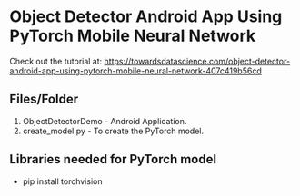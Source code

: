 # Object Detector Android App Using PyTorch Mobile Neural Network

Check out the tutorial at: https://towardsdatascience.com/object-detector-android-app-using-pytorch-mobile-neural-network-407c419b56cd



## Files/Folder
 1. ObjectDetectorDemo - Android Application.
 2. create_model.py - To create the PyTorch model.


## Libraries needed for PyTorch model

- pip install torchvision
